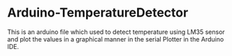 # Arduino-TemperatureDetector
This is an arduino file which used to detect temperature using LM35 sensor and plot the values in a graphical manner 
in the serial Plotter in the Arduino IDE.
